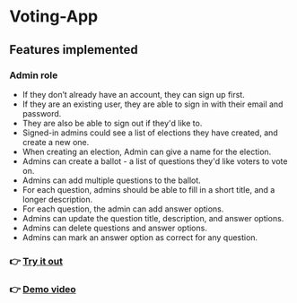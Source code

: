 # Voting-App

## Features implemented

### Admin role

- If they don’t already have an account, they can sign up first.
- If they are an existing user, they are able to sign in with their email and password.
- They are also be able to sign out if they'd like to.
- Signed-in admins could see a list of elections they have created, and create a new one.
- When creating an election, Admin can give a name for the election.
- Admins can create a ballot - a list of questions they'd like voters to vote on.
- Admins can add multiple questions to the ballot.
- For each question, admins should be able to fill in a short title, and a longer description.
- For each question, the admin can add answer options.
- Admins can update the question title, description, and answer options.
- Admins can delete questions and answer options.
- Admins can mark an answer option as correct for any question.

### 👉 [Try it out](https://voter.onrender.com)
### 👉 [Demo video](https://www.loom.com/share/12fde8de364f47a58ef26613d4235466)
